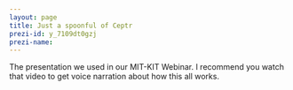 ```yaml
---
layout: page
title: Just a spoonful of Ceptr
prezi-id: y_7109dt0gzj
prezi-name:
---
```

The presentation we used in our MIT-KIT Webinar. I recommend you watch that video to get voice narration about how this all works.
